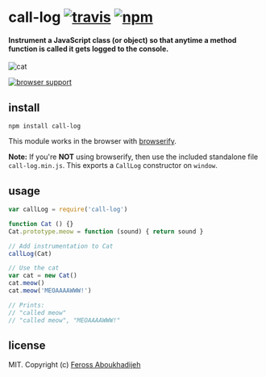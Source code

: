 # call-log [![travis](https://img.shields.io/travis/feross/call-log/master.svg)](https://travis-ci.org/feross/call-log) [![npm](https://img.shields.io/npm/v/call-log.svg)](https://npmjs.org/package/call-log)

#### Instrument a JavaScript class (or object) so that anytime a method function is called it gets logged to the console.

![cat](https://raw.githubusercontent.com/feross/call-log/master/img.jpg)

[![browser support](https://ci.testling.com/feross/call-log.png)](https://ci.testling.com/feross/call-log)

## install

```
npm install call-log
```

This module works in the browser with [browserify](http://browserify.org/).

**Note:** If you're **NOT** using browserify, then use the included standalone file
`call-log.min.js`. This exports a `CallLog` constructor on `window`.

## usage

```js
var callLog = require('call-log')

function Cat () {}
Cat.prototype.meow = function (sound) { return sound }

// Add instrumentation to Cat
callLog(Cat)

// Use the cat
var cat = new Cat()
cat.meow()
cat.meow('MEOAAAAWWW!')

// Prints:
// "called meow"
// "called meow", "MEOAAAAWWW!"

```

## license

MIT. Copyright (c) [Feross Aboukhadijeh](http://feross.org)

